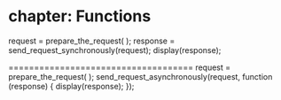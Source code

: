 chapter: Functions
==================

request = prepare_the_request(  );
response = send_request_synchronously(request);
display(response);
    
    
====================================
request = prepare_the_request(  );
send_request_asynchronously(request, function (response) {
    display(response);
    });
    
    
